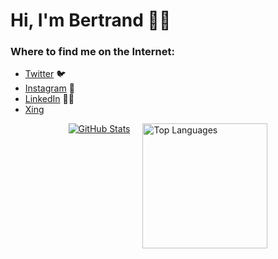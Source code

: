 # Hi, I'm Bertrand 👋🏾

<!--
**Atemndobs/Atemndobs** is a ✨ _special_ ✨ repository because its `README.md` (this file) appears on your GitHub profile.

- 🔭 I’m currently working on ...
- 🌱 I’m currently learning ...
- 👯 I’m looking to collaborate on ...
- 🤔 I’m looking for help with ...
- 💬 Ask me about ...
- 📫 How to reach me: ...
- 😄 Pronouns: ...
- ⚡ Fun fact: ...

<img src="https://firebasestorage.googleapis.com/v0/b/deja-vue-e67a1.appspot.com/o/avat_atem.png?alt=media&token=5827b153-5462-4301-81be-ade0777202d4">
-->

<!-- story: I recently embarked on this exciting journey of coding and every new thing I learn makes the journwey even more Exciting -->

### Where to find me on the Internet:

- [Twitter](https://twitter.com/Atemkeng5) :bird:
- [Instagram](https://www.instagram.com/atem_ndobs/) 📸
- [LinkedIn](https://www.linkedin.com/in/bertrand-ndobegang-atemkeng-58b06314b/) 👩‍💻
- [Xing](https://www.xing.com/profile/BertrandNdobegang_Atemkeng/cv) 



<!-- <img src="https://firebasestorage.googleapis.com/v0/b/deja-vue-e67a1.appspot.com/o/avat_atem.png?alt=media&token=5827b153-5462-4301-81be-ade0777202d" width="150" height="150">  -->


<div style="display: flex; justify-content: center; align-items: flex-start;">
  <a href="https://github.com/Atemndobs/Atemndobs" style="margin-right: 20px;">
    <picture>
      <source
        srcset="https://github-readme-stats.vercel.app/api?username=Atemndobs&show_icons=true&theme=tokyonight"
        media="(prefers-color-scheme: tokyonight)"
      />
      <source
        srcset="https://github-readme-stats.vercel.app/api?username=Atemndobs&show_icons=true"
        media="(prefers-color-scheme: default), (prefers-color-scheme: no-preference)"
      />
      <img src="https://github-readme-stats.vercel.app/api?username=Atemndobs&show_icons=true" alt="GitHub Stats" style="max-height: 200px;"/>
    </picture>
  </a>
  
  <a href="https://github.com/Atemndobs/Atemndobs">
    <picture>
      <img height="200" align="center" src="https://github-readme-stats.vercel.app/api/top-langs?username=Atemndobs&layout=compact&langs_count=8&card_width=320" alt="Top Languages" style="max-height: 200px;"/>
    </picture>
  </a>
</div>
